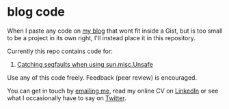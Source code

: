 blog code
===

When I paste any code on [my blog](http://jond3k.wordpress.com) that wont fit inside a Gist, but is too small to be a project in its own right, I'll instead place it in this repository.

Currently this repo contains code for:

1. [Catching segfaults when using sun.misc.Unsafe](http://jond3k.wordpress.com/2013/01/06/catching-unsafe-seg-faults/)

Use any of this code freely. Feedback (peer review) is encouraged.

You can get in touch by [emailing me](mailto:me@jond3k.com), read my online CV on [LinkedIn](http://www.linkedin.com/profile/view?id=42331263) or see what I occasionally have to say on [Twitter](http://twitter.com/jond3k).
